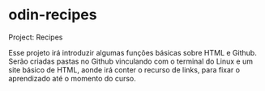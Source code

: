 # odin-recipes
Project: Recipes

Esse projeto irá introduzir algumas funções básicas sobre HTML e Github.
Serão criadas pastas no Github vinculando com o terminal do Linux e um site básico de HTML, 
aonde irá conter o recurso de links, para fixar o aprendizado até o momento do curso.
